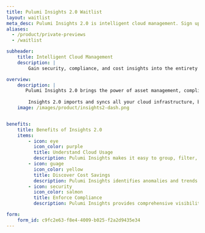 ```yaml
---
title: Pulumi Insights 2.0 Waitlist
layout: waitlist
meta_desc: Pulumi Insights 2.0 is intelligent cloud management. Sign up today.
aliases:
  - /product/private-previews
  - /waitlist

subheader:
    title: Intelligent Cloud Management
    description: |
        Gain security, compliance, and cost insights into the entirety of an organization’s cloud assets, and automatically remediate issues.

overview:
    description: |
       Pulumi Insights 2.0 brings the power of asset management, compliance remediation, resource visualizations, and AI insights to any cloud infrastructure, including resources not provisioned by Pulumi IaC such as AWS CloudFormation, Microsoft ARM, HashiCorp Terraform, or even cloud consoles and SDKs.
        
        Insights 2.0 imports and syncs all your cloud infrastructure, building a comprehensive model of infrastructure relationships and tracking changes over time. With Insights 2.0, you can gain a deep understanding of your cloud usage, discover potential cost savings opportunities, and enforce compliance and security policies across your entire cloud. Sign up today.
    image: /images/product/insights2-dash.png


benefits:
    title: Benefits of Insights 2.0
    items:
        - icon: eye
          icon_color: purple
          title: Understand Cloud Usage
          description: Pulumi Insights makes it easy to group, filter, and search for resources across your infrastructure, so you can find that needle (single resource) in the haystack (across many clouds and environments).
        - icon: guage
          icon_color: yellow
          title: Discover Cost Savings
          description: Pulumi Insights identifies anomalies and trends in resource usage in order to pinpoint potential cost savings.
        - icon: security
          icon_color: salmon
          title: Enforce Compliance
          description: Pulumi Insights provides comprehensive visibility into security and compliance policy violations, along with the ability to remediate issues directly through code.

form:
    form_id: c9fc2e63-f8e4-4009-b025-f2a2d9435e34
---
```

